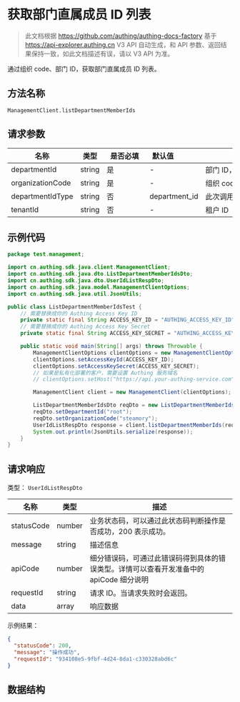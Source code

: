 # 获取部门直属成员 ID 列表

<!--
  警告⚠️：
  不要直接修改该文档，
  https://github.com/Authing/authing-docs-factory
  使用该项目进行生成
-->

<LastUpdated />

> 此文档根据 https://github.com/authing/authing-docs-factory 基于 https://api-explorer.authing.cn V3 API 自动生成，和 API 参数、返回结果保持一致，如此文档描述有误，请以 V3 API 为准。

通过组织 code、部门 ID，获取部门直属成员 ID 列表。

## 方法名称

`ManagementClient.listDepartmentMemberIds`

## 请求参数

| 名称 | 类型 | <div style="width:80px">是否必填</div> | <div style="width:60px">默认值</div> | <div style="width:300px">描述</div> | <div style="width:200px">示例值</div> |
| ---- | ---- | ---- | ---- | ---- | ---- |
 | departmentId | string  | 是 | - | 部门 ID，根部门传 `root`  | `root` |
 | organizationCode | string  | 是 | - | 组织 code  | `steamory` |
 | departmentIdType | string  | 否 | department_id | 此次调用中使用的部门 ID 的类型  | `department_id` |
 | tenantId | string  | 否 | - | 租户 ID  | `623c20b2a062aaaaf41b17da` |




## 示例代码

```java
package test.management;

import cn.authing.sdk.java.client.ManagementClient;
import cn.authing.sdk.java.dto.ListDepartmentMemberIdsDto;
import cn.authing.sdk.java.dto.UserIdListRespDto;
import cn.authing.sdk.java.model.ManagementClientOptions;
import cn.authing.sdk.java.util.JsonUtils;

public class ListDepartmentMemberIdsTest {
    // 需要替换成你的 Authing Access Key ID
    private static final String ACCESS_KEY_ID = "AUTHING_ACCESS_KEY_ID";
    // 需要替换成你的 Authing Access Key Secret
    private static final String ACCESS_KEY_SECRET = "AUTHING_ACCESS_KEY_SECRET";

    public static void main(String[] args) throws Throwable {
        ManagementClientOptions clientOptions = new ManagementClientOptions();
        clientOptions.setAccessKeyId(ACCESS_KEY_ID);
        clientOptions.setAccessKeySecret(ACCESS_KEY_SECRET);
        // 如果是私有化部署的客户，需要设置 Authing 服务域名
        // clientOptions.setHost("https://api.your-authing-service.com");

        ManagementClient client = new ManagementClient(clientOptions);

        ListDepartmentMemberIdsDto reqDto = new ListDepartmentMemberIdsDto();
        reqDto.setDepartmentId("root");
        reqDto.setOrganizationCode("steamory");
        UserIdListRespDto response = client.listDepartmentMemberIds(reqDto);
        System.out.println(JsonUtils.serialize(response));
    }
}

```




## 请求响应

类型： `UserIdListRespDto`

| 名称 | 类型 | 描述 |
| ---- | ---- | ---- |
| statusCode | number | 业务状态码，可以通过此状态码判断操作是否成功，200 表示成功。 |
| message | string | 描述信息 |
| apiCode | number | 细分错误码，可通过此错误码得到具体的错误类型。详情可以查看开发准备中的 apiCode 细分说明 |
| requestId | string | 请求 ID。当请求失败时会返回。 |
| data | array | 响应数据 |



示例结果：

```json
{
  "statusCode": 200,
  "message": "操作成功",
  "requestId": "934108e5-9fbf-4d24-8da1-c330328abd6c"
}
```

## 数据结构


